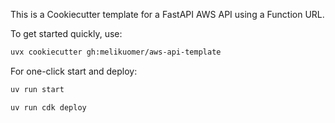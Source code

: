 This is a Cookiecutter template for a FastAPI AWS API using a Function URL.

To get started quickly, use:

```bash
uvx cookiecutter gh:melikuomer/aws-api-template
```

For one-click start and deploy:

```bash
uv run start
```

```bash
uv run cdk deploy
```
